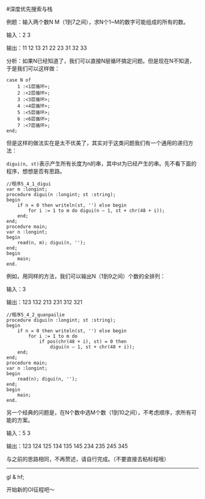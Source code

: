 #深度优先搜索与栈

例题：输入两个数N M（1到7之间），求N个1~M的数字可能组成的所有的数。

输入：2 3

输出：11 12 13 21 22 23 31 32 33

分析：如果N已经知道了，我们可以直接N层循环搞定问题。但是现在N不知道，于是我们可以这样做：

```
case N of
	1 :<1层循环>;
	2 :<2层循环>;
	3 :<3层循环>;
	4 :<4层循环>;
	5 :<5层循环>;
	6 :<6层循环>;
	7 :<7层循环>;
end;
```

但是这样的做法实在是太不优美了，其实对于这类问题我们有一个通用的递归方法：

`digui(n, st)`表示产生所有长度为n的串，其中st为已经产生的串。先不看下面的程序，想想是否有思路。

```delphi
//程序5_4_1_digui
var m :longint;
procedure digui(n :longint; st :string);
begin
	if n = 0 then writeln(st, '') else begin
		for i := 1 to m do digui(n – 1, st + chr(48 + i));
	end;
end;
procedure main;
var n :longint;
begin
	read(n, m); digui(n, '');
end;
begin
	main;
end.
```

例如，用同样的方法，我们可以输出N（1到9之间）个数的全排列：

输入：3

输出：123 132 213 231 312 321

```delphi
//程序5_4_2_quanpailie
procedure digui(n :longint; st :string);
begin
	if n = 0 then writeln(st, '') else begin
		for i := 1 to m do
			if pos(chr(48 + i), st) = 0 then
				digui(n – 1, st + chr(48 + i));
	end;
end;
procedure main;
var n :longint;
begin
	read(n); digui(n, '');
end;
begin
	main;
end.
```

另一个经典的问题是，在N个数中选M个数（1到10之间），不考虑顺序，求所有可能的方案。

输入：5 3

输出：123 124 125 134 135 145 234 235 245 345

与之前的思路相同，不再赘述，请自行完成。（不要直接去粘标程哦）


---------

gl & hf;

开始新的OI征程吧～
